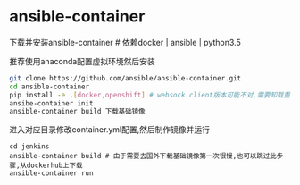 # ansible-container
下载并安装ansible-container  # 依赖docker | ansible | python3.5

推荐使用anaconda配置虚拟环境然后安装

```bash
git clone https://github.com/ansible/ansible-container.git
cd ansible-container
pip install -e .[docker,openshift] # websock.client版本可能不对,需要卸载重装
ansibe-container init
ansible-container build 下载基础镜像
```
进入对应目录修改container.yml配置,然后制作镜像并运行

```
cd jenkins
ansible-container build # 由于需要去国外下载基础镜像第一次很慢,也可以跳过此步骤,从dockerhub上下载
ansible-container run
```

